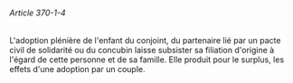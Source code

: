 ###### Article 370-1-4

L'adoption plénière de l'enfant du conjoint, du partenaire lié par un pacte civil de solidarité ou du concubin laisse subsister sa filiation d'origine à l'égard de cette personne et de sa famille. Elle produit pour le surplus, les effets d'une adoption par un couple.

